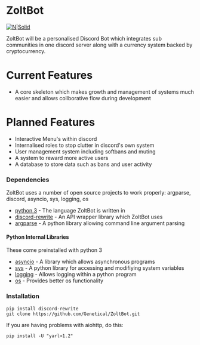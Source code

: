# ZoltBot

[![N|Solid](https://i.imgur.com/XYYjfuN.png)](https://nodesource.com/products/nsolid)

ZoltBot will be a personalised Discord Bot which integrates sub communities in one discord server along with a currency system backed by cryptocurrency.

# Current Features

  - A core skeleton which makes growth and management of systems much easier and allows collborative flow during development

# Planned Features

  - Interactive Menu's within discord
  - Internalised roles to stop clutter in discord's own system
  - User management system including softbans and muting
  - A system to reward more active users
  - A database to store data such as bans and user activity

### Dependencies

ZoltBot uses a number of open source projects to work properly:
argparse, discord, asyncio, sys, logging, os

* [python 3](https://www.python.org/) - The language ZoltBot is written in
* [discord-rewrite](https://github.com/Rapptz/discord.py/tree/rewrite) - An API wrapper library which ZoltBot uses
* [argparse](https://docs.python.org/3/library/argparse.html) - A python library allowing command line argument parsing
#### Python  Internal Libraries
These come preinstalled with python 3
* [asyncio](https://docs.python.org/3/library/asyncio.html) -  A library which allows asynchronous programs
* [sys](https://docs.python.org/3/library/sys.html) - A python library for accessing and modifiying system variables
* [logging](https://docs.python.org/3/library/logging.html) - Allows logging within a python program
* [os](https://docs.python.org/3/library/os.html) - Provides better os functionality


### Installation

```git
pip install discord-rewrite
git clone https://github.com/Genetical/ZoltBot.git
```

If you are having problems with aiohttp, do this:
```
pip install -U "yarl>1.2"
```
